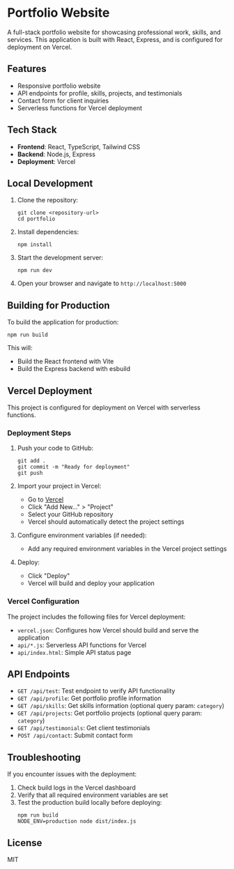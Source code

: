 # Portfolio Website

A full-stack portfolio website for showcasing professional work, skills, and services. This application is built with React, Express, and is configured for deployment on Vercel.

## Features

- Responsive portfolio website
- API endpoints for profile, skills, projects, and testimonials
- Contact form for client inquiries
- Serverless functions for Vercel deployment

## Tech Stack

- **Frontend**: React, TypeScript, Tailwind CSS
- **Backend**: Node.js, Express
- **Deployment**: Vercel

## Local Development

1. Clone the repository:
   ```
   git clone <repository-url>
   cd portfolio
   ```

2. Install dependencies:
   ```
   npm install
   ```

3. Start the development server:
   ```
   npm run dev
   ```

4. Open your browser and navigate to `http://localhost:5000`

## Building for Production

To build the application for production:

```
npm run build
```

This will:
- Build the React frontend with Vite
- Build the Express backend with esbuild

## Vercel Deployment

This project is configured for deployment on Vercel with serverless functions.

### Deployment Steps

1. Push your code to GitHub:
   ```
   git add .
   git commit -m "Ready for deployment"
   git push
   ```

2. Import your project in Vercel:
   - Go to [Vercel](https://vercel.com)
   - Click "Add New..." > "Project"
   - Select your GitHub repository
   - Vercel should automatically detect the project settings

3. Configure environment variables (if needed):
   - Add any required environment variables in the Vercel project settings

4. Deploy:
   - Click "Deploy"
   - Vercel will build and deploy your application

### Vercel Configuration

The project includes the following files for Vercel deployment:

- `vercel.json`: Configures how Vercel should build and serve the application
- `api/*.js`: Serverless API functions for Vercel
- `api/index.html`: Simple API status page

## API Endpoints

- `GET /api/test`: Test endpoint to verify API functionality
- `GET /api/profile`: Get portfolio profile information
- `GET /api/skills`: Get skills information (optional query param: `category`)
- `GET /api/projects`: Get portfolio projects (optional query param: `category`)
- `GET /api/testimonials`: Get client testimonials
- `POST /api/contact`: Submit contact form

## Troubleshooting

If you encounter issues with the deployment:

1. Check build logs in the Vercel dashboard
2. Verify that all required environment variables are set
3. Test the production build locally before deploying:
   ```
   npm run build
   NODE_ENV=production node dist/index.js
   ```

## License

MIT